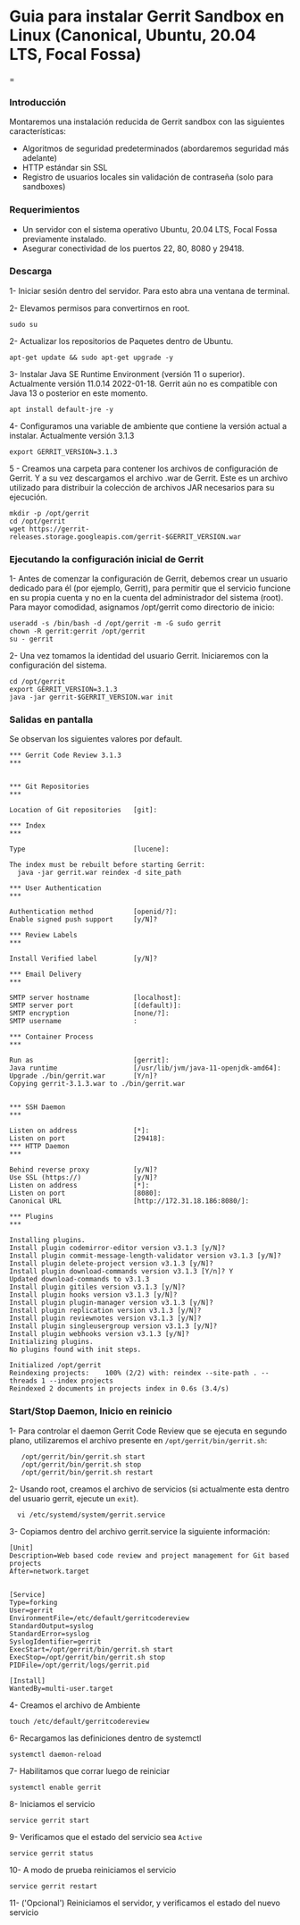 # Guia para instalar Gerrit Sandbox en Linux (Canonical, Ubuntu, 20.04 LTS, Focal Fossa) 
=

### Introducción

Montaremos una instalación reducida de Gerrit sandbox con las siguientes características:
- Algoritmos de seguridad predeterminados (abordaremos seguridad más adelante)
- HTTP estándar sin SSL
- Registro de usuarios locales sin validación de contraseña (solo para sandboxes)

### Requerimientos

* Un servidor con el sistema operativo Ubuntu, 20.04 LTS, Focal Fossa previamente instalado.
* Asegurar conectividad de los puertos 22, 80, 8080 y 29418.

### Descarga 

1- Iniciar sesión dentro del servidor. Para esto abra una ventana de terminal.

2- Elevamos permisos para convertirnos en root.

```
sudo su
```

2- Actualizar los repositorios de Paquetes dentro de Ubuntu.

```
apt-get update && sudo apt-get upgrade -y
```

3- Instalar Java SE Runtime Environment (versión 11 o superior). Actualmente versión 11.0.14 2022-01-18. Gerrit aún no es compatible con Java 13 o posterior en este momento.

```
apt install default-jre -y
```

4- Configuramos una variable de ambiente que contiene la versión actual a instalar. Actualmente versión 3.1.3

```
export GERRIT_VERSION=3.1.3
```

5 - Creamos una carpeta para contener los archivos de configuración de Gerrit. Y a su vez descargamos el archivo .war de Gerrit. Este es un archivo utilizado para distribuir la colección de archivos JAR necesarios para su ejecución.

```
mkdir -p /opt/gerrit
cd /opt/gerrit
wget https://gerrit-releases.storage.googleapis.com/gerrit-$GERRIT_VERSION.war
```
### Ejecutando la configuración inicial de Gerrit


1- Antes de comenzar la configuración de Gerrit, debemos crear un usuario dedicado para él (por ejemplo, Gerrit), para permitir que el servicio funcione en su propia cuenta y no en la cuenta del administrador del sistema (root). Para mayor comodidad, asignamos /opt/gerrit como directorio de inicio:

```
useradd -s /bin/bash -d /opt/gerrit -m -G sudo gerrit
chown -R gerrit:gerrit /opt/gerrit
su - gerrit
```

2- Una vez tomamos la identidad del usuario Gerrit. Iniciaremos con la configuración del sistema.

```
cd /opt/gerrit
export GERRIT_VERSION=3.1.3
java -jar gerrit-$GERRIT_VERSION.war init
```

### Salidas en pantalla

Se observan los siguientes valores por default.

```
*** Gerrit Code Review 3.1.3
*** 


*** Git Repositories
*** 

Location of Git repositories   [git]: 

*** Index
*** 

Type                           [lucene]: 

The index must be rebuilt before starting Gerrit:
  java -jar gerrit.war reindex -d site_path

*** User Authentication
*** 

Authentication method          [openid/?]: 
Enable signed push support     [y/N]? 

*** Review Labels
*** 

Install Verified label         [y/N]? 

*** Email Delivery
*** 

SMTP server hostname           [localhost]: 
SMTP server port               [(default)]: 
SMTP encryption                [none/?]: 
SMTP username                  : 

*** Container Process
*** 

Run as                         [gerrit]: 
Java runtime                   [/usr/lib/jvm/java-11-openjdk-amd64]: 
Upgrade ./bin/gerrit.war       [Y/n]? 
Copying gerrit-3.1.3.war to ./bin/gerrit.war


*** SSH Daemon
*** 

Listen on address              [*]: 
Listen on port                 [29418]: 
*** HTTP Daemon
*** 

Behind reverse proxy           [y/N]? 
Use SSL (https://)             [y/N]? 
Listen on address              [*]: 
Listen on port                 [8080]:
Canonical URL                  [http://172.31.18.186:8080/]: 

*** Plugins
*** 

Installing plugins.
Install plugin codemirror-editor version v3.1.3 [y/N]? 
Install plugin commit-message-length-validator version v3.1.3 [y/N]? 
Install plugin delete-project version v3.1.3 [y/N]? 
Install plugin download-commands version v3.1.3 [Y/n]? Y
Updated download-commands to v3.1.3
Install plugin gitiles version v3.1.3 [y/N]? 
Install plugin hooks version v3.1.3 [y/N]? 
Install plugin plugin-manager version v3.1.3 [y/N]? 
Install plugin replication version v3.1.3 [y/N]? 
Install plugin reviewnotes version v3.1.3 [y/N]? 
Install plugin singleusergroup version v3.1.3 [y/N]? 
Install plugin webhooks version v3.1.3 [y/N]? 
Initializing plugins.
No plugins found with init steps.

Initialized /opt/gerrit
Reindexing projects:    100% (2/2) with: reindex --site-path . --threads 1 --index projects
Reindexed 2 documents in projects index in 0.6s (3.4/s)

```

### Start/Stop Daemon, Inicio en reinicio

1- Para controlar el daemon Gerrit Code Review que se ejecuta en segundo plano, utilizaremos el archivo presente en `/opt/gerrit/bin/gerrit.sh`:

```
   /opt/gerrit/bin/gerrit.sh start
   /opt/gerrit/bin/gerrit.sh stop
   /opt/gerrit/bin/gerrit.sh restart
```

2- Usando root, creamos el archivo de servicios (si actualmente esta dentro del usuario gerrit, ejecute un `exit`).

```
  vi /etc/systemd/system/gerrit.service
```

3- Copiamos dentro del archivo gerrit.service la siguiente información:

```
[Unit]
Description=Web based code review and project management for Git based projects
After=network.target


[Service]
Type=forking
User=gerrit
EnvironmentFile=/etc/default/gerritcodereview
StandardOutput=syslog
StandardError=syslog
SyslogIdentifier=gerrit
ExecStart=/opt/gerrit/bin/gerrit.sh start
ExecStop=/opt/gerrit/bin/gerrit.sh stop
PIDFile=/opt/gerrit/logs/gerrit.pid

[Install]
WantedBy=multi-user.target
```

4- Creamos el archivo de Ambiente

```
touch /etc/default/gerritcodereview
```

6- Recargamos las definiciones dentro de systemctl


```
systemctl daemon-reload
```

7- Habilitamos que corrar luego de reiniciar

```
systemctl enable gerrit
```

8- Iniciamos el servicio

```
service gerrit start
```

9- Verificamos que el estado del servicio sea `Active`

```
service gerrit status
```

10- A modo de prueba reiniciamos el servicio

```
service gerrit restart
```

11- ('Opcional') Reiniciamos el servidor, y verificamos el estado del nuevo servicio
